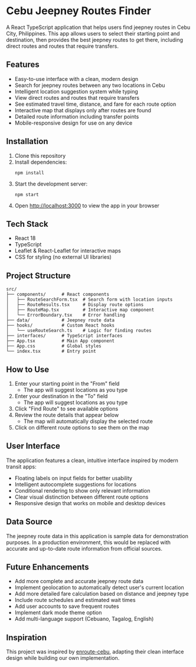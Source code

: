 # Cebu Jeepney Routes Finder

A React TypeScript application that helps users find jeepney routes in Cebu City, Philippines. This app allows users to select their starting point and destination, then provides the best jeepney routes to get there, including direct routes and routes that require transfers.

## Features

- Easy-to-use interface with a clean, modern design
- Search for jeepney routes between any two locations in Cebu
- Intelligent location suggestion system while typing
- View direct routes and routes that require transfers
- See estimated travel time, distance, and fare for each route option
- Interactive map that displays only after routes are found
- Detailed route information including transfer points
- Mobile-responsive design for use on any device

## Installation

1. Clone this repository
2. Install dependencies:
   ```
   npm install
   ```
3. Start the development server:
   ```
   npm start
   ```
4. Open [http://localhost:3000](http://localhost:3000) to view the app in your browser

## Tech Stack

- React 18
- TypeScript
- Leaflet & React-Leaflet for interactive maps
- CSS for styling (no external UI libraries)

## Project Structure

```
src/
├── components/      # React components
│   ├── RouteSearchForm.tsx  # Search form with location inputs
│   ├── RouteResults.tsx     # Display route options
│   ├── RouteMap.tsx         # Interactive map component
│   └── ErrorBoundary.tsx    # Error handling
├── data/            # Jeepney route data
├── hooks/           # Custom React hooks
│   └── useRouteSearch.ts    # Logic for finding routes
├── interfaces/      # TypeScript interfaces
├── App.tsx          # Main App component
├── App.css          # Global styles
└── index.tsx        # Entry point
```

## How to Use

1. Enter your starting point in the "From" field
   - The app will suggest locations as you type
2. Enter your destination in the "To" field
   - The app will suggest locations as you type
3. Click "Find Route" to see available options
4. Review the route details that appear below
   - The map will automatically display the selected route
5. Click on different route options to see them on the map

## User Interface

The application features a clean, intuitive interface inspired by modern transit apps:

- Floating labels on input fields for better usability
- Intelligent autocomplete suggestions for locations
- Conditional rendering to show only relevant information
- Clear visual distinction between different route options
- Responsive design that works on mobile and desktop devices

## Data Source

The jeepney route data in this application is sample data for demonstration purposes. In a production environment, this would be replaced with accurate and up-to-date route information from official sources.

## Future Enhancements

- Add more complete and accurate jeepney route data
- Implement geolocation to automatically detect user's current location
- Add more detailed fare calculation based on distance and jeepney type
- Include route schedules and estimated wait times
- Add user accounts to save frequent routes
- Implement dark mode theme option
- Add multi-language support (Cebuano, Tagalog, English)

## Inspiration

This project was inspired by [enroute-cebu](https://enroute-cebu.vercel.app/), adapting their clean interface design while building our own implementation.

